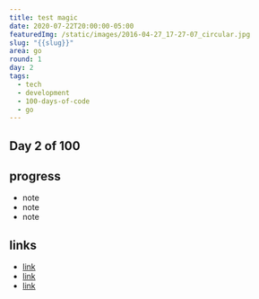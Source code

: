 ```yaml
---
title: test magic
date: 2020-07-22T20:00:00-05:00
featuredImg: /static/images/2016-04-27_17-27-07_circular.jpg
slug: "{{slug}}"
area: go
round: 1
day: 2
tags:
  - tech
  - development
  - 100-days-of-code
  - go
---
```

## Day 2 of 100

## progress

* note
* note
* note

## links

* [link](github.com)
* [link](github.com)
* [link](github.com)